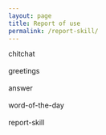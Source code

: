 ```yaml
---
layout: page
title: Report of use
permalink: /report-skill/
---
```


<link rel="stylesheet" href="/assets/css/report-skill.css" />

<div class="graph">
    <ul class="months">
    </ul>
    <ul class="days">
    </ul>
    <ul class="squares">
      <!-- added via javascript -->
    </ul>
  </div>


<div class="label l1">chitchat</div> <br>
<div class="label l2">greetings</div> <br>
<div class="label l3">answer</div> <br>
<div class="label l4">word-of-the-day</div> <br>
<div class="label l5">report-skill</div> <br>

<script src="/assets/bots/home/home/report-skill.js"></script>

